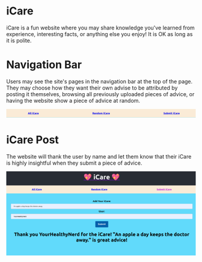 # iCare

iCare is a fun website where you may share knowledge you've learned from experience, interesting facts, or anything else you enjoy! It is OK as long as it is polite.

# Navigation Bar
Users may see the site's pages in the navigation bar at the top of the page. They may choose how they want their own advise to be attributed by posting it themselves, browsing all previously uploaded pieces of advice, or having the website show a piece of advice at random.


<img src='./Navbar.png' alt='NavBar' />

# iCare Post
The website will thank the user by name and let them know that their iCare is highly insightful when they submit a piece of advice.

<img src='./Post.png' alt='Posting' />



